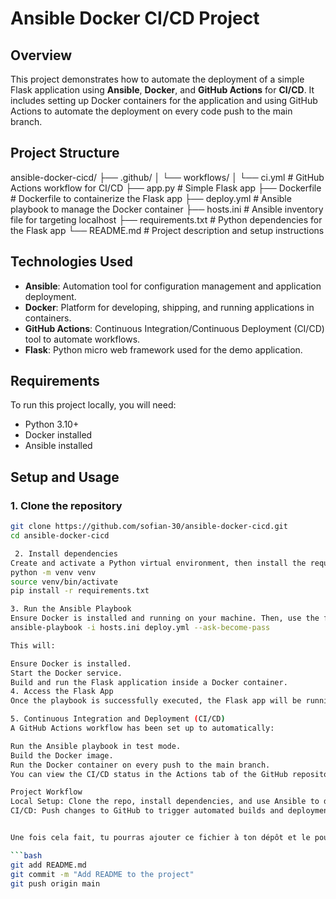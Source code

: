 # Ansible Docker CI/CD Project

## Overview

This project demonstrates how to automate the deployment of a simple Flask application using **Ansible**, **Docker**, and **GitHub Actions** for **CI/CD**. It includes setting up Docker containers for the application and using GitHub Actions to automate the deployment on every code push to the main branch.

## Project Structure

ansible-docker-cicd/ ├── .github/ │ └── workflows/ │ └── ci.yml # GitHub Actions workflow for CI/CD ├── app.py # Simple Flask app ├── Dockerfile # Dockerfile to containerize the Flask app ├── deploy.yml # Ansible playbook to manage the Docker container ├── hosts.ini # Ansible inventory file for targeting localhost ├── requirements.txt # Python dependencies for the Flask app └── README.md # Project description and setup instructions


## Technologies Used
- **Ansible**: Automation tool for configuration management and application deployment.
- **Docker**: Platform for developing, shipping, and running applications in containers.
- **GitHub Actions**: Continuous Integration/Continuous Deployment (CI/CD) tool to automate workflows.
- **Flask**: Python micro web framework used for the demo application.

## Requirements

To run this project locally, you will need:
- Python 3.10+
- Docker installed
- Ansible installed

## Setup and Usage

### 1. Clone the repository

```bash
git clone https://github.com/sofian-30/ansible-docker-cicd.git
cd ansible-docker-cicd

 2. Install dependencies
Create and activate a Python virtual environment, then install the required dependencies:
python -m venv venv
source venv/bin/activate
pip install -r requirements.txt

3. Run the Ansible Playbook
Ensure Docker is installed and running on your machine. Then, use the following command to run the Ansible playbook, which will set up Docker and deploy the Flask application:
ansible-playbook -i hosts.ini deploy.yml --ask-become-pass

This will:

Ensure Docker is installed.
Start the Docker service.
Build and run the Flask application inside a Docker container.
4. Access the Flask App
Once the playbook is successfully executed, the Flask app will be running in a Docker container. You can access it at http://localhost:5000.

5. Continuous Integration and Deployment (CI/CD)
A GitHub Actions workflow has been set up to automatically:

Run the Ansible playbook in test mode.
Build the Docker image.
Run the Docker container on every push to the main branch.
You can view the CI/CD status in the Actions tab of the GitHub repository.

Project Workflow
Local Setup: Clone the repo, install dependencies, and use Ansible to deploy the application locally using Docker.
CI/CD: Push changes to GitHub to trigger automated builds and deployments via GitHub Actions.


Une fois cela fait, tu pourras ajouter ce fichier à ton dépôt et le pousser sur GitHub avec les commandes suivantes :

```bash
git add README.md
git commit -m "Add README to the project"
git push origin main
